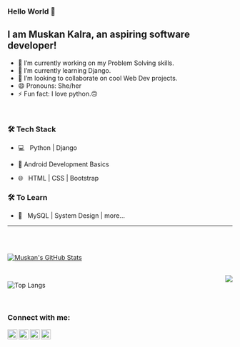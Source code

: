 ### Hello World 👋

## I am Muskan Kalra, an aspiring software developer!
<!--
**Muskan0/Muskan0** is a ✨ _special_ ✨ repository because its `README.md` (this file) appears on your GitHub profile.
-->

- 🔭 I’m currently working on my Problem Solving skills.
- 🌱 I’m currently learning Django.
- 👯 I’m looking to collaborate on cool Web Dev projects.
- 😄 Pronouns: She/her
- ⚡ Fun fact: I love python.:upside_down_face:	


<br>



<h3>🛠 Tech Stack</h3>



- 💻 &nbsp; Python | Django 

- :iphone: Android Development Basics

- 🌐 &nbsp; HTML | CSS | Bootstrap 

<!--

- 🛢 &nbsp; MySQL | MongoDB

- 🔧 &nbsp; Git | Markdown | Selenium | Tidyverse

- 🖥 &nbsp; Illustrator| Photoshop | InDesign

-->



<h3>🛠 To Learn</h3>

- 🔧 &nbsp; MySQL | System Design | more...

<hr>



<br><br>

[![Muskan's GitHub Stats](https://github-readme-stats.vercel.app/api?username=Muskan0&show_icons=true)](https://github.com/Muskan0)

<br>
<img align="right" src="https://media.giphy.com/media/USV0ym3bVWQJJmNu3N/giphy.gif">

![Top Langs](https://github-readme-stats.vercel.app/api/top-langs/?username=Muskan0&show_icons=true)

<br>


### Connect with me:

[<img align="left" alt="codeSTACKr | LinkedIn" width="22px" src="https://cdn.jsdelivr.net/npm/simple-icons@v3/icons/linkedin.svg" />][linkedin]
[<img align="left" alt="codeSTACKr | Medium" width="22px" src="https://cdn.jsdelivr.net/npm/simple-icons@3.13.0/icons/medium.svg" />][medium]
[<img align="left" alt="codeSTACKr | Twitter" width="22px" src="https://cdn.jsdelivr.net/npm/simple-icons@v3/icons/twitter.svg" />][twitter]
[<img align="left" alt="codeSTACKr | Instagram" width="22px" src="https://cdn.jsdelivr.net/npm/simple-icons@v3/icons/instagram.svg" />][instagram]


[twitter]: https://twitter.com/KalraMuskan001
[instagram]: https://www.instagram.com/_muskan.kalra_/
[linkedin]: https://www.linkedin.com/in/muskan-kalra-29a932165
[medium]: https://muskan-kalra.medium.com/
